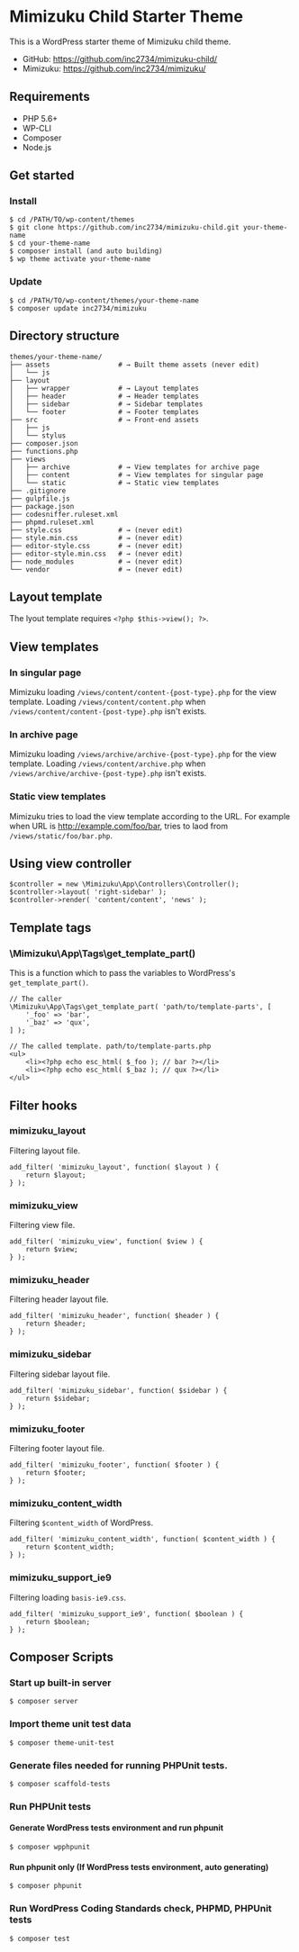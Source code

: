 # Mimizuku Child Starter Theme

This is a WordPress starter theme of Mimizuku child theme.

* GitHub: https://github.com/inc2734/mimizuku-child/
* Mimizuku: https://github.com/inc2734/mimizuku/

## Requirements
* PHP 5.6+
* WP-CLI
* Composer
* Node.js

## Get started
### Install
```
$ cd /PATH/TO/wp-content/themes
$ git clone https://github.com/inc2734/mimizuku-child.git your-theme-name
$ cd your-theme-name
$ composer install (and auto building)
$ wp theme activate your-theme-name
```

### Update
```
$ cd /PATH/TO/wp-content/themes/your-theme-name
$ composer update inc2734/mimizuku
```

## Directory structure
```
themes/your-theme-name/
├── assets                 # → Built theme assets (never edit)
│   └── js
├── layout
│   ├── wrapper            # → Layout templates
│   ├── header             # → Header templates
│   ├── sidebar            # → Sidebar templates
│   └── footer             # → Footer templates
├── src                    # → Front-end assets
│   ├── js
│   └── stylus
├── composer.json
├── functions.php
├── views
│   ├── archive            # → View templates for archive page
│   ├── content            # → View templates for singular page
│   └── static             # → Static view templates
├── .gitignore
├── gulpfile.js
├── package.json
├── codesniffer.ruleset.xml
├── phpmd.ruleset.xml
├── style.css              # → (never edit)
├── style.min.css          # → (never edit)
├── editor-style.css       # → (never edit)
├── editor-style.min.css   # → (never edit)
├── node_modules           # → (never edit)
└── vendor                 # → (never edit)
```

## Layout template

The lyout template requires `<?php $this->view(); ?>`.

## View templates

### In singular page

Mimizuku loading `/views/content/content-{post-type}.php` for the view template.
Loading `/views/content/content.php` when `/views/content/content-{post-type}.php` isn't exists.

### In archive page

Mimizuku loading `/views/archive/archive-{post-type}.php` for the view template.
Loading `/views/content/archive.php` when `/views/archive/archive-{post-type}.php` isn't exists.

### Static view templates

Mimizuku tries to load the view template according to the URL. For example when URL is http://example.com/foo/bar, tries to laod from `/views/static/foo/bar.php`.

## Using view controller
```
$controller = new \Mimizuku\App\Controllers\Controller();
$controller->layout( 'right-sidebar' );
$controller->render( 'content/content', 'news' );
```

## Template tags

### \\Mimizuku\\App\\Tags\\get_template_part()

This is a function which to pass the variables to WordPress's `get_template_part()`.

```
// The caller
\Mimizuku\App\Tags\get_template_part( 'path/to/template-parts', [
	'_foo' => 'bar',
	'_baz' => 'qux',
] );

// The called template. path/to/template-parts.php
<ul>
	<li><?php echo esc_html( $_foo ); // bar ?></li>
	<li><?php echo esc_html( $_baz ); // qux ?></li>
</ul>
```

## Filter hooks

### mimizuku_layout

Filtering layout file.

```
add_filter( 'mimizuku_layout', function( $layout ) {
	return $layout;
} );
```

### mimizuku_view

Filtering view file.

```
add_filter( 'mimizuku_view', function( $view ) {
	return $view;
} );
```

### mimizuku_header

Filtering header layout file.

```
add_filter( 'mimizuku_header', function( $header ) {
	return $header;
} );
```

### mimizuku_sidebar

Filtering sidebar layout file.

```
add_filter( 'mimizuku_sidebar', function( $sidebar ) {
	return $sidebar;
} );
```

### mimizuku_footer

Filtering footer layout file.

```
add_filter( 'mimizuku_footer', function( $footer ) {
	return $footer;
} );
```

### mimizuku_content_width

Filtering `$content_width` of WordPress.

```
add_filter( 'mimizuku_content_width', function( $content_width ) {
	return $content_width;
} );
```

### mimizuku_support_ie9

Filtering loading `basis-ie9.css`.

```
add_filter( 'mimizuku_support_ie9', function( $boolean ) {
	return $boolean;
} );
```

## Composer Scripts

### Start up built-in server
```
$ composer server
```

### Import theme unit test data
```
$ composer theme-unit-test
```

### Generate files needed for running PHPUnit tests.
```
$ composer scaffold-tests
```

### Run PHPUnit tests
#### Generate WordPress tests environment and run phpunit
```
$ composer wpphpunit
```

#### Run phpunit only (If WordPress tests environment, auto generating)
```
$ composer phpunit
```

### Run WordPress Coding Standards check, PHPMD, PHPUnit tests
```
$ composer test
```
